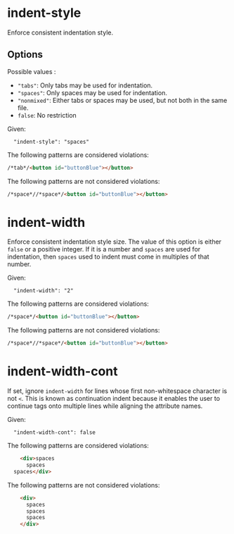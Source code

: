 # indent-style

Enforce consistent indentation style.

## Options

Possible values :

* `"tabs"`: Only tabs may be used for indentation.
* `"spaces"`: Only spaces may be used for indentation.
* `"nonmixed"`: Either tabs or spaces may be used, but not both in the same file.
* `false`: No restriction

Given:

```
  "indent-style": "spaces"
```

The following patterns are considered violations:

```html
/*tab*/<button id="buttonBlue"></button>
```

The following patterns are not considered violations:

```html
/*space*//*space*/<button id="buttonBlue"></button>
```

# indent-width

Enforce consistent indentation style size.
The value of this option is either `false` or a positive integer. If it is a number and `spaces` are used for indentation, then `spaces` used to indent must come in multiples of that number.

Given:

```
  "indent-width": "2"
```

The following patterns are considered violations:

```html
/*space*/<button id="buttonBlue"></button>
```

The following patterns are not considered violations:

```html
/*space*//*space*/<button id="buttonBlue"></button>
```

# indent-width-cont

If set, ignore `indent-width` for lines whose first non-whitespace character is not `<`. This is known as continuation indent because it enables the user to continue tags onto multiple lines while aligning the attribute names.

Given:

```
  "indent-width-cont": false
```

The following patterns are considered violations:

```html
    <div>spaces
      spaces
  spaces</div>
```

The following patterns are not considered violations:

```html
    <div>
      spaces
      spaces
      spaces
    </div>
```

<!-- # indent-delta

If set, check wether or not two consecutive lines have an indentation delta in the range [-1, 1]. -->
